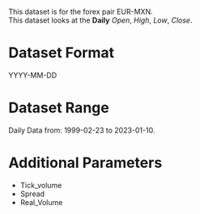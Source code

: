 This dataset is for the forex pair EUR-MXN.    
This dataset looks at the **Daily** _Open_, _High_, _Low_, _Close_.   

# Dataset Format  

YYYY-MM-DD    

# Dataset Range    

Daily Data from: 1999-02-23 to 2023-01-10.    

# Additional Parameters    

* Tick_volume    
* Spread    
* Real_Volume    
 